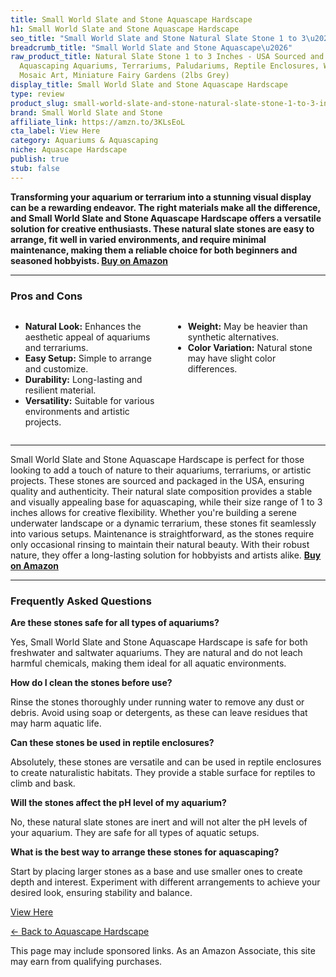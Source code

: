 ```yaml
---
title: Small World Slate and Stone Aquascape Hardscape
h1: Small World Slate and Stone Aquascape Hardscape
seo_title: "Small World Slate and Stone Natural Slate Stone 1 to 3\u2026"
breadcrumb_title: "Small World Slate and Stone Aquascape\u2026"
raw_product_title: Natural Slate Stone 1 to 3 Inches - USA Sourced and Packaged for
  Aquascaping Aquariums, Terrariums, Paludariums, Reptile Enclosures, Wargaming, Models,
  Mosaic Art, Miniature Fairy Gardens (2lbs Grey)
display_title: Small World Slate and Stone Aquascape Hardscape
type: review
product_slug: small-world-slate-and-stone-natural-slate-stone-1-to-3-inches-usa-sourc-4d8c8464
brand: Small World Slate and Stone
affiliate_link: https://amzn.to/3KLsEoL
cta_label: View Here
category: Aquariums & Aquascaping
niche: Aquascape Hardscape
publish: true
stub: false
---
```


<div id="intro" class="full-width">
  <p><strong>Transforming your aquarium or terrarium into a stunning visual display can be a rewarding endeavor. The right materials make all the difference, and Small World Slate and Stone Aquascape Hardscape offers a versatile solution for creative enthusiasts. These natural slate stones are easy to arrange, fit well in varied environments, and require minimal maintenance, making them a reliable choice for both beginners and seasoned hobbyists. <a href="https://amzn.to/3KLsEoL" rel="nofollow sponsored noopener" target="_blank"><strong>Buy on Amazon</strong></a></strong></p>
</div>

<hr />
<h3 id="pros-cons">Pros and Cons</h3>
<div class="pc-grid" style="display:grid;grid-template-columns:1fr 1fr;gap:16px;">
  <ul>
    <li><strong>Natural Look:</strong> Enhances the aesthetic appeal of aquariums and terrariums.</li>
    <li><strong>Easy Setup:</strong> Simple to arrange and customize.</li>
    <li><strong>Durability:</strong> Long-lasting and resilient material.</li>
    <li><strong>Versatility:</strong> Suitable for various environments and artistic projects.</li>
  </ul>
  <ul>
    <li><strong>Weight:</strong> May be heavier than synthetic alternatives.</li>
    <li><strong>Color Variation:</strong> Natural stone may have slight color differences.</li>
  </ul>
</div>
<hr />

<div class="full-width">
  <p>Small World Slate and Stone Aquascape Hardscape is perfect for those looking to add a touch of nature to their aquariums, terrariums, or artistic projects. These stones are sourced and packaged in the USA, ensuring quality and authenticity. Their natural slate composition provides a stable and visually appealing base for aquascaping, while their size range of 1 to 3 inches allows for creative flexibility. Whether you're building a serene underwater landscape or a dynamic terrarium, these stones fit seamlessly into various setups. Maintenance is straightforward, as the stones require only occasional rinsing to maintain their natural beauty. With their robust nature, they offer a long-lasting solution for hobbyists and artists alike. <a href="https://amzn.to/3KLsEoL" rel="nofollow sponsored noopener" target="_blank"><strong>Buy on Amazon</strong></a></p>
</div>

<hr />
<h3 id="faqs">Frequently Asked Questions</h3>

<p><strong>Are these stones safe for all types of aquariums?</strong></p>
<p>Yes, Small World Slate and Stone Aquascape Hardscape is safe for both freshwater and saltwater aquariums. They are natural and do not leach harmful chemicals, making them ideal for all aquatic environments.</p>

<p><strong>How do I clean the stones before use?</strong></p>
<p>Rinse the stones thoroughly under running water to remove any dust or debris. Avoid using soap or detergents, as these can leave residues that may harm aquatic life.</p>

<p><strong>Can these stones be used in reptile enclosures?</strong></p>
<p>Absolutely, these stones are versatile and can be used in reptile enclosures to create naturalistic habitats. They provide a stable surface for reptiles to climb and bask.</p>

<p><strong>Will the stones affect the pH level of my aquarium?</strong></p>
<p>No, these natural slate stones are inert and will not alter the pH levels of your aquarium. They are safe for all types of aquatic setups.</p>

<p><strong>What is the best way to arrange these stones for aquascaping?</strong></p>
<p>Start by placing larger stones as a base and use smaller ones to create depth and interest. Experiment with different arrangements to achieve your desired look, ensuring stability and balance.</p>
<p><a class="btn" href="https://amzn.to/3KLsEoL" target="_blank" rel="nofollow sponsored noopener">View Here</a></p>
<p><a href="/roundups/aquariums-aquascaping/aquascape-hardscape/">← Back to Aquascape Hardscape</a></p>
<aside class="disclosure">This page may include sponsored links. As an Amazon Associate, this site may earn from qualifying purchases.</aside>
